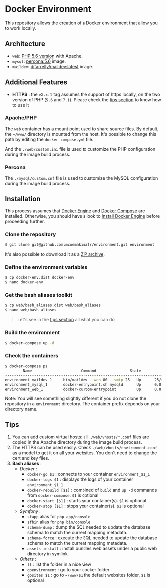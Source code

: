 # Docker Environment
This repository allows the creation of a Docker environment that allow you to work locally.

## Architecture
* `web`: [PHP 5.6 version](https://github.com/mcoemakinafr/environment/blob/master/web/Dockerfile) with Apache.
* `mysql`: [percona:5.6](https://hub.docker.com/_/percona/) image.
* `maildev`: [djfarrelly/maildev:latest](https://hub.docker.com/r/djfarrelly/maildev/) image.

## Additional Features
* **HTTPS** : the `vX.x.1` tag assumes the support of https locally, on the two version of PHP (`5.6` and `7.1`). Please check the [tips section](#tips) to know how to use it

### Apache/PHP
The `web` container has a mount point used to share source files.
By default, the `~/www/` directory is mounted from the host. It's possible to change this path by editing the `docker-compose.yml` file.

And the `./web/custom.ini` file is used to customize the PHP configuration during the image build process. 

### Percona
The `./mysql/custom.cnf` file is used to customize the MySQL configuration during the image build process.

## Installation
This process assumes that [Docker Engine](https://www.docker.com/docker-engine) and [Docker Compose](https://docs.docker.com/compose/) are installed.
Otherwise, you should have a look to [Install Docker Engine](https://docs.docker.com/engine/installation/) before proceeding further.

### Clone the repository
```bash
$ git clone git@github.com:mcoemakinafr/environment.git environment
```
It's also possible to download it as a [ZIP archive](https://github.com/mcoemakinafr/environment/archive/master.zip).

### Define the environment variables
```bash
$ cp docker-env.dist docker-env
$ nano docker-env
```

### Get the bash aliases toolkit
```bash
$ cp web/bash_aliases.dist web/bash_aliases
$ nano web/bash_aliases
```
> Let's see in the [tips section](#tips) all what you can do

### Build the environment
```bash
$ docker-compose up -d
```

### Check the containers
```bash
$ docker-compose ps
        Name                      Command               State                      Ports
------------------------------------------------------------------------------------------------------------
environment_maildev_1     bin/maildev --web 80 --smtp 25   Up      25/tcp, 0.0.0.0:1080->80/tcp
environment_mysql_1       docker-entrypoint.sh mysqld      Up      0.0.0.0:3306->3306/tcp
environment_web_1         docker-custom-entrypoint         Up      0.0.0.0:443->443/tcp, 0.0.0.0:80->80/tcp
```
Note: You will see something slightly different if you do not clone the repository in a `environment` directory.
The container prefix depends on your directory name.

## Tips
1. You can add custom virtual hosts: all `./web/vhosts/*.conf` files are copied in the Apache directory during the image build process.
2. The HTTPS can be used easily. Check `./web/vhosts/environment.conf` as a model to get it on all your websites. You don't need to change the cert and key files.
3. **Bash aliases** :
    - _Docker_ :
        - `docker-go $1`        : connects to your container `environment_$1_1`
        - `docker-logs $1`      : displays the logs of your container `environment_$1_1`
        - `docker-rebuild [$1]` : combined of `build` and `up -d` commands from `docker-compose`. `$1` is optional
        - `docker-start [$1]`   : starts your container(s). `$1` is optional
        - `docker-stop [$1]`    : stops your container(s). `$1` is optional
    - _Symfony_ : 
        - `sfapp` alias for `php app/console`
        - `sfbin` alias for `php bin/console`
        - `schema-dump`     : dump the SQL needed to update the database schema to match the current mapping metadata.
        - `schema-force`    : execute the SQL needed to update the database schema to match the current mapping metadata.
        - `assets-install`  : install bundles web assets under a public web directory in symlink
    - _Others_ :
        - `ll`              : list the folder in a nice view
        - `goenvironment`   : go to your docker folder
        - `gosites $1`      : go to `~/www/$1` the default websites folder. `$1` is optional
        